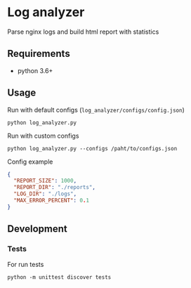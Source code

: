 # Log analyzer

Parse nginx logs and build html report with statistics

## Requirements

* python 3.6+

## Usage

Run with default configs (`log_analyzer/configs/config.json`)

```shell script
python log_analyzer.py 
```

Run with custom configs

```shell script
python log_analyzer.py --configs /paht/to/configs.json
```

Config example

```json
{
  "REPORT_SIZE": 1000,
  "REPORT_DIR": "./reports",
  "LOG_DIR": "./logs",
  "MAX_ERROR_PERCENT": 0.1
}

```

## Development

### Tests

For run tests
```shell script
python -m unittest discover tests
```